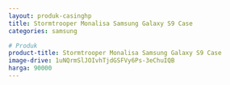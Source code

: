 ```yaml
---
layout: produk-casinghp
title: Stormtrooper Monalisa Samsung Galaxy S9 Case
categories: samsung

# Produk
product-title: Stormtrooper Monalisa Samsung Galaxy S9 Case
image-drive: 1uNQrmSlJOIvhTjdGSFVy6Ps-3eChuIQB
harga: 90000
---
```

